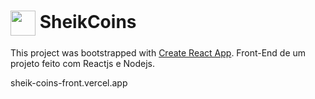 # <img align="center" height="40" width="40" src="https://images.vexels.com/media/users/3/130123/isolated/preview/451253d81a55a06cc55363c70acf09b3-circulo-amarelo-do-cifrao.png"> SheikCoins

This project was bootstrapped with [Create React App](https://github.com/facebook/create-react-app).
Front-End de um projeto feito com Reactjs e Nodejs.


sheik-coins-front.vercel.app

